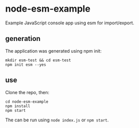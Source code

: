 # node-esm-example
Example JavaScript console app using esm for import/export.

## generation
The application was generated using npm init:
```
mkdir esm-test && cd esm-test
npm init esm --yes
```

## use

Clone the repo, then:
```
cd node-esm-example
npm install
npm start
```

The can be run using `node index.js` or `npm start`.
